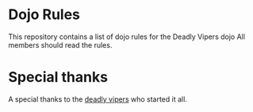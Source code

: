 Dojo Rules
==========

This repository contains a list of dojo rules for the Deadly Vipers dojo
All members should read the rules.

# Special thanks
A special thanks to the [deadly vipers](https://github.com/deadlyvipers) who started it all.
